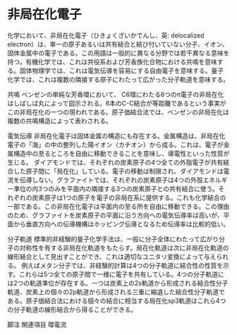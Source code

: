 # 非局在化電子

化学において、非局在化電子（ひきょくざいかでんし、英: delocalized electron）は、単一の原子あるいは共有結合と結び付いていない分子、イオン、固体金属中の電子である。この用語は一般的に異なる分野では若干異なる意味を持つ。有機化学では、これは共役系および芳香族化合物における共鳴を意味する。固体物理学では、これは電気伝導を容易にする自由電子を意味する。量子化学では、これは複数の隣接する原子にわたって広がった分子軌道を意味する。

共鳴
ベンゼンの単純な芳香環において、 C6環にわたる6つのπ電子の非局在化はしばしば丸によって図示される。6本のC-C結合が等距離であるという事実がこの非局在化の一つの現われである。原子価結合法では、ベンゼンの非局在化は複数の共鳴構造によって表わされる。

電気伝導
非局在化電子は固体金属の構造にも存在する。金属構造は、非局在化電子の「海」の中の整列した陽イオン（カチオン）から成る。これは、電子が金属構造中の至るところを自由に移動できることを意味し、導電性といった性質が生じる。
ダイアモンドでは、それぞれの炭素原子の4つ全ての外殻電子が共有結合した原子間に「局在化」している。電子の移動は制限され、ダイアモンドは電流を伝導しない。グラファイトでは、それぞれの炭素原子は4つの外殻エネルギー準位の内3つのみを平面内の隣接する3つの炭素原子との共有結合に使う。それぞれの炭素原子は1つの原子を電子の非局在系に提供する。これも化学結合の一部である。この非局在化電子は平面内の至る所を自由に移動できる。この理由のため、グラファイトを炭素原子の平面に沿う方向への電気伝導率は高いが、平面から垂直方向への伝導機構はホッピング伝導となるため伝導率は比較的低い。

分子軌道
標準的非経験的量子化学手法は、一般に分子全体にわたって広がり分子の対称性を有する非局在化軌道をもたらす。局在化軌道は次に非局在化軌道の線形結合として見出すことができ、これは適切なユニタリ変換によって与えられる。
例えばメタン分子では、非経験的計算は4つの分子軌道に結合性の性質を示す。これらは5つ全ての原子間で一様に電子を共有している。4つの分子軌道には2つの軌道準位が存在する。一つは炭素上の2s軌道から形成される結合性分子軌道、炭素上の個々の2p軌道から形成される三重に縮退した結合性分子軌道である。原子価結合法における個々の結合に相当する局在化sp3軌道はこれら4つの分子軌道の線形結合から得ることができる。

脚注
関連項目
環電流